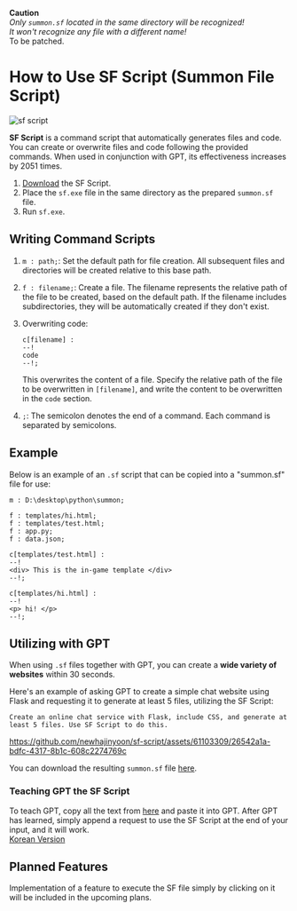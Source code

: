 **Caution**<br>
_Only `summon.sf` located in the same directory will be recognized!<br>It won't recognize any file with a different name!_<br>
To be patched.

# How to Use SF Script (Summon File Script)

![sf script](https://github.com/newhajinyoon/sf-script/assets/61103309/dee7e8d5-16d8-49de-918c-e6d41ac6471a)

**SF Script** is a command script that automatically generates files and code. You can create or overwrite files and code following the provided commands. When used in conjunction with GPT, its effectiveness increases by 2051 times.

1. [Download](https://github.com/newhajinyoon/sf-script/releases) the SF Script.
2. Place the `sf.exe` file in the same directory as the prepared `summon.sf` file.
3. Run `sf.exe`.

## Writing Command Scripts

1. `m : path;`: Set the default path for file creation. All subsequent files and directories will be created relative to this base path.

2. `f : filename;`: Create a file. The filename represents the relative path of the file to be created, based on the default path. If the filename includes subdirectories, they will be automatically created if they don't exist.

3. Overwriting code:
   ```
   c[filename] :
   --!
   code
   --!;
   ```
   This overwrites the content of a file. Specify the relative path of the file to be overwritten in `[filename]`, and write the content to be overwritten in the `code` section.

4. `;`: The semicolon denotes the end of a command. Each command is separated by semicolons.

## Example

Below is an example of an `.sf` script that can be copied into a "summon.sf" file for use:

```sf
m : D:\desktop\python\summon;

f : templates/hi.html;
f : templates/test.html;
f : app.py;
f : data.json;

c[templates/test.html] : 
--!
<div> This is the in-game template </div>
--!;

c[templates/hi.html] : 
--!
<p> hi! </p>
--!;
```

## Utilizing with GPT

When using `.sf` files together with GPT, you can create a **wide variety of websites** within 30 seconds.

Here's an example of asking GPT to create a simple chat website using Flask and requesting it to generate at least 5 files, utilizing the SF Script:

```
Create an online chat service with Flask, include CSS, and generate at least 5 files. Use SF Script to do this.
```



https://github.com/newhajinyoon/sf-script/assets/61103309/26542a1a-bdfc-4317-8b1c-608c2274769c



You can download the resulting `summon.sf` file [here](https://github.com/newhajinyoon/sf-script/blob/main/example/chat/summon.sf).

### Teaching GPT the SF Script

To teach GPT, copy all the text from [here](https://raw.githubusercontent.com/newhajinyoon/sf-script/main/GPT/V1%20en) and paste it into GPT. After GPT has learned, simply append a request to use the SF Script at the end of your input, and it will work. <br>
[Korean Version](https://raw.githubusercontent.com/newhajinyoon/sf-script/main/GPT/V1)

## Planned Features

Implementation of a feature to execute the SF file simply by clicking on it will be included in the upcoming plans.

<span style="color:red">
